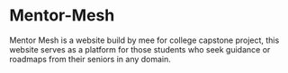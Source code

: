 # Mentor-Mesh
Mentor Mesh is a website build by mee for college capstone project, this website serves as a platform for those students who seek guidance or roadmaps from their seniors in any domain.
